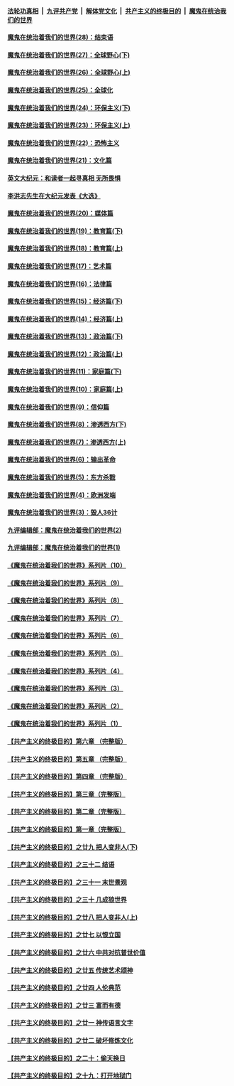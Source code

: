 

####  [法轮功真相](../../../../basic/blob/master/README.md?t=04040031) &nbsp;|&nbsp; [九评共产党](../../../../9ping.md/blob/master/README.md?t=04040031) &nbsp;|&nbsp; [解体党文化](../../../../jtdwh.md/blob/master/README.md?t=04040031)  &nbsp;|&nbsp; [共产主义的终极目的](../../../../gczydzjmd.md/blob/master/README.md?t=04040031) &nbsp;|&nbsp; [魔鬼在统治我们的世界](../../../../mgztzwmdsj.md/blob/master/README.md?t=04040031) 

#### [魔鬼在统治着我们的世界(28)：结束语](../pages/nsc422/n10936246.md?t=04040031) 

#### [魔鬼在统治着我们的世界(27)：全球野心(下)](../pages/nsc422/n10928319.md?t=04040031) 

#### [魔鬼在统治着我们的世界(26)：全球野心(上)](../pages/nsc422/n10900318.md?t=04040031) 

#### [魔鬼在统治着我们的世界(25)：全球化](../pages/nsc422/n10788205.md?t=04040031) 

#### [魔鬼在统治着我们的世界(24)：环保主义(下)](../pages/nsc422/n10695307.md?t=04040031) 

#### [魔鬼在统治着我们的世界(23)：环保主义(上)](../pages/nsc422/n10688613.md?t=04040031) 

#### [魔鬼在统治着我们的世界(22)：恐怖主义](../pages/nsc422/n10614727.md?t=04040031) 

#### [魔鬼在统治着我们的世界(21)：文化篇](../pages/nsc422/n10597706.md?t=04040031) 

#### [英文大纪元：和读者一起寻真相 无所畏惧](../pages/nsc422/n12542027.md?t=04040031) 

#### [李洪志先生在大纪元发表《大选》](../pages/nsc422/n12534746.md?t=04040031) 

#### [魔鬼在统治着我们的世界(20)：媒体篇](../pages/nsc422/n10586579.md?t=04040031) 

#### [魔鬼在统治着我们的世界(19)：教育篇(下)](../pages/nsc422/n10564808.md?t=04040031) 

#### [魔鬼在统治着我们的世界(18)：教育篇(上)](../pages/nsc422/n10526970.md?t=04040031) 

#### [魔鬼在统治着我们的世界(17)：艺术篇](../pages/nsc422/n10499093.md?t=04040031) 

#### [魔鬼在统治着我们的世界(16)：法律篇](../pages/nsc422/n10485969.md?t=04040031) 

#### [魔鬼在统治着我们的世界(15)：经济篇(下)](../pages/nsc422/n10469975.md?t=04040031) 

#### [魔鬼在统治着我们的世界(14)：经济篇(上)](../pages/nsc422/n10457370.md?t=04040031) 

#### [魔鬼在统治着我们的世界(13)：政治篇(下)](../pages/nsc422/n10448270.md?t=04040031) 

#### [魔鬼在统治着我们的世界(12)：政治篇(上)](../pages/nsc422/n10444576.md?t=04040031) 

#### [魔鬼在统治着我们的世界(11)：家庭篇(下)](../pages/nsc422/n10440961.md?t=04040031) 

#### [魔鬼在统治着我们的世界(10)：家庭篇(上)](../pages/nsc422/n10435448.md?t=04040031) 

#### [魔鬼在统治着我们的世界(9)：信仰篇](../pages/nsc422/n10432159.md?t=04040031) 

#### [魔鬼在统治着我们的世界(8)：渗透西方(下)](../pages/nsc422/n10429603.md?t=04040031) 

#### [魔鬼在统治着我们的世界(7)：渗透西方(上)](../pages/nsc422/n10426013.md?t=04040031) 

#### [魔鬼在统治着我们的世界(6)：输出革命](../pages/nsc422/n10421536.md?t=04040031) 

#### [魔鬼在统治着我们的世界(5)：东方杀戮](../pages/nsc422/n10417707.md?t=04040031) 

#### [魔鬼在统治着我们的世界(4)：欧洲发端](../pages/nsc422/n10414890.md?t=04040031) 

#### [魔鬼在统治着我们的世界(3)：毁人36计](../pages/nsc422/n10411583.md?t=04040031) 

#### [九评编辑部：魔鬼在统治着我们的世界(2)](../pages/nsc422/n10410036.md?t=04040031) 

#### [九评编辑部：魔鬼在统治着我们的世界(1)](../pages/nsc422/n10406825.md?t=04040031) 

#### [《魔鬼在统治着我们的世界》系列片（10）](../pages/nsc422/n12292670.md?t=04040031) 

#### [《魔鬼在统治着我们的世界》系列片（9）](../pages/nsc422/n12290859.md?t=04040031) 

#### [《魔鬼在统治着我们的世界》系列片（8）](../pages/nsc422/n12287445.md?t=04040031) 

#### [《魔鬼在统治着我们的世界》系列片（7）](../pages/nsc422/n12283425.md?t=04040031) 

#### [《魔鬼在统治着我们的世界》系列片（6）](../pages/nsc422/n12282314.md?t=04040031) 

#### [《魔鬼在统治着我们的世界》系列片（5）](../pages/nsc422/n12281419.md?t=04040031) 

#### [《魔鬼在统治着我们的世界》系列片（4）](../pages/nsc422/n12274024.md?t=04040031) 

#### [《魔鬼在统治着我们的世界》系列片（3）](../pages/nsc422/n12271322.md?t=04040031) 

#### [《魔鬼在统治着我们的世界》系列片（2）](../pages/nsc422/n12269049.md?t=04040031) 

#### [《魔鬼在统治着我们的世界》系列片（1）](../pages/nsc422/n12267575.md?t=04040031) 

#### [【共产主义的终极目的】第六章 （完整版）](../pages/nsc422/n11428913.md?t=04040031) 

#### [【共产主义的终极目的】第五章 （完整版）](../pages/nsc422/n11428912.md?t=04040031) 

#### [【共产主义的终极目的】第四章 （完整版）](../pages/nsc422/n11428907.md?t=04040031) 

#### [【共产主义的终极目的】第三章（完整版）](../pages/nsc422/n11428848.md?t=04040031) 

#### [【共产主义的终极目的】第二章（完整版）](../pages/nsc422/n11428831.md?t=04040031) 

#### [【共产主义的终极目的】第一章（完整版）](../pages/nsc422/n11417651.md?t=04040031) 

#### [【共产主义的终极目的】之廿九 把人变非人(下)](../pages/nsc422/n11344140.md?t=04040031) 

#### [【共产主义的终极目的】之三十二 结语](../pages/nsc422/n11360535.md?t=04040031) 

#### [【共产主义的终极目的】之三十一 末世景观](../pages/nsc422/n11351129.md?t=04040031) 

#### [【共产主义的终极目的】之三十 几成狼世界](../pages/nsc422/n11348280.md?t=04040031) 

#### [【共产主义的终极目的】之廿八 把人变非人(上)](../pages/nsc422/n11340492.md?t=04040031) 

#### [【共产主义的终极目的】之廿七 以恨立国](../pages/nsc422/n11336944.md?t=04040031) 

#### [【共产主义的终极目的】之廿六 中共对抗普世价值](../pages/nsc422/n11324785.md?t=04040031) 

#### [【共产主义的终极目的】之廿五 传统艺术颂神](../pages/nsc422/n11296396.md?t=04040031) 

#### [【共产主义的终极目的】之廿四 人伦典范](../pages/nsc422/n11296397.md?t=04040031) 

#### [【共产主义的终极目的】之廿三 富而有德](../pages/nsc422/n11283598.md?t=04040031) 

#### [【共产主义的终极目的】之廿一 神传语言文字](../pages/nsc422/n11263265.md?t=04040031) 

#### [【共产主义的终极目的】之廿二 破坏修炼文化](../pages/nsc422/n11245728.md?t=04040031) 

#### [【共产主义的终极目的】之二十：偷天换日](../pages/nsc422/n11238846.md?t=04040031) 

#### [【共产主义的终极目的】之十九：打开地狱门](../pages/nsc422/n11206376.md?t=04040031) 

